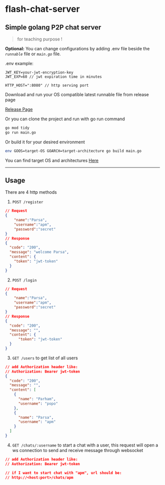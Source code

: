 # flash-chat-server
## Simple golang P2P chat server
> for teaching purpose !

**Optional:** You can change configurations by adding .env file beside the *`runnable`* file or *`main.go`* file.

.env example:
```
JWT_KEY=your-jwt-encryption-key
JWT_EXP=60 // jwt expiration time in minutes

HTTP_HOST=":8080" // http serving port
```

Download and run your OS compatible latest runnable file from release page

[Release Page](https://github.com/apm-dev/flash-chat-server/releases)

Or you can clone the project and run with go run command

```bash
go mod tidy
go run main.go
```
Or build it for your desired environment
```bash
env GOOS=target-OS GOARCH=target-architecture go build main.go
```
You can find target OS and architectures
[Here](https://www.digitalocean.com/community/tutorials/how-to-build-go-executables-for-multiple-platforms-on-ubuntu-16-04)

----------
## Usage
There are 4 http methods
1. `POST /register`
```json
// Request
{
    "name":"Parsa",
    "username":"apm",
    "password":"secret"
}
// Response
{
  "code": "200",
  "message": "welcome Parsa",
  "content": {
    "token": "jwt-token"
  }
}
```
2. `POST /login`
```json
// Request
{
    "name":"Parsa",
    "username":"apm",
    "password":"secret"
}
// Response
{
  "code": "200",
  "message": "",
  "content": {
      "token": "jwt-token"
  }
}
```
3. `GET /users` to get list of all users
```json
// add Authorization header like:
// Authorization: Bearer jwt-token
{
  "code": "200",
  "message": "",
  "content": [
    {
      "name": "Parham",
      "username": "popo"
    },
    {
      "name": "Parsa",
      "username": "apm"
    }
  ]
}
```
4. `GET /chats/:username` to start a chat with a user, this request will open a ws connection to send and receive message through websocket
```json
// add Authorization header like:
// Authorization: Bearer jwt-token

// if I want to start chat with "apm", url should be:
// http://<host:port>/chats/apm
```
